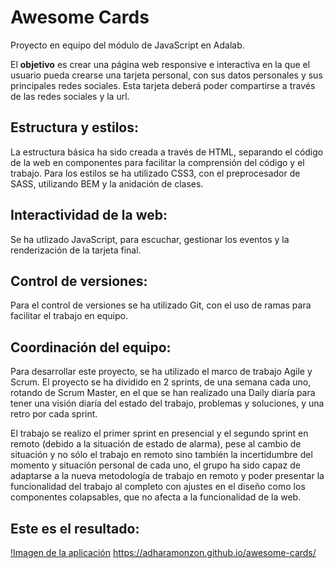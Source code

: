 # Awesome Cards

Proyecto en equipo del módulo de JavaScript en Adalab.

El **objetivo** es crear una página web responsive e interactiva en la que el usuario pueda crearse una tarjeta personal, con sus datos personales y sus principales redes sociales. Esta tarjeta deberá poder compartirse a través de las redes sociales y la url.

## Estructura y estilos:

La estructura básica ha sido creada a través de HTML, separando el código de la web en componentes para facilitar la comprensión del código y el trabajo.
Para los estilos se ha utilizado CSS3, con el preprocesador de SASS, utilizando BEM y la anidación de clases.

## Interactividad de la web:

Se ha utlizado JavaScript, para escuchar, gestionar los eventos y la renderización de la tarjeta final.

## Control de versiones:

Para el control de versiones se ha utilizado Git, con el uso de ramas para facilitar el trabajo en equipo.

## Coordinación del equipo:

Para desarrollar este proyecto, se ha utilizado el marco de trabajo Agile y Scrum. El proyecto se ha dividido en 2 sprints, de una semana cada uno, rotando de Scrum Master, en el que se han realizado una Daily diaría para tener una visión diaría del estado del trabajo, problemas y soluciones, y una retro por cada sprint.

El trabajo se realizo el primer sprint en presencial y el segundo sprint en remoto (debido a la situación de estado de alarma), pese al cambio de situación y no sólo el trabajo en remoto sino también la incertidumbre del momento y situación personal de cada uno, el grupo ha sido capaz de adaptarse a la nueva metodología de trabajo en remoto y poder presentar la funcionalidad del trabajo al completo con ajustes en el diseño como los componentes colapsables, que no afecta a la funcionalidad de la web.

## Este es el resultado:

[!Imagen de la aplicación](http://public/assets/images/imagen-app.png)
https://adharamonzon.github.io/awesome-cards/
